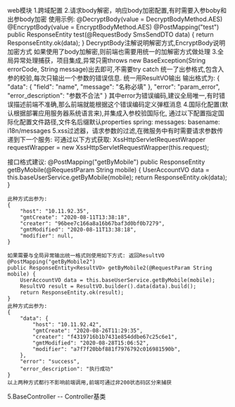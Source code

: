 web模块
1.跨域配置
2.请求body解密，响应body加密配置,有时需要入参boby和出参body加密
	使用示例:
	@DecryptBody(value = DecryptBodyMethod.AES)
	@EncryptBody(value = EncryptBodyMethod.AES)
	@PostMapping("test")
	public ResponseEntity<SmsSendDTO> test(@RequestBody SmsSendDTO data) {
		return ResponseEntity.ok(data);
	}
	DecryptBody注解说明解密方式,EncryptBody说明加密方式
	如果使用了body加解密,则前端也需要用统一的加解密方式做处理
3.全局异常处理捕获，项目集成,异常只需throws new BaseException(String errorCode, String message)出去即可,不需要try catch
	统一了出参格式,包含入参的校验,每次只输出一个参数的错误信息. 统一用ResultVO输出
	输出格式为:
	{
	    "data": {
	        "field": "name",
	        "message": "名称必填"
	    },
	    "error": "param_error",
	    "error_description": "参数不合法"
	}
	其中error为错误编码,建议全局唯一,有时错误描述前端不准确,那么前端就能根据这个错误编码定义弹框消息
4.国际化配置(默认根据部署应用服务器系统语言来),并集成入参校验国际化,
	通过以下配置指定国际化配置文件路径,文件名后缀默认properties
	spring:
		messages:
	    	basename: i18n/messages
5.xss过滤器，请求参数的过滤,在微服务中有时需要请求参数传递到下一个服务:
	可通过以下方式获取:
	XssHttpServletRequestWrapper requestWrapper = new XssHttpServletRequestWrapper(this.request);

接口格式建议:
	@PostMapping("getByMobile")
	public ResponseEntity<UserAccountVO> getByMobile(@RequestParam String mobile) {
		UserAccountVO data = this.baseUserService.getByMobile(mobile);
		return ResponseEntity.ok(data);
	}
	
	此种方式出参为:
	{
	    "host": "10.11.92.35",
	    "gmtCreate": "2020-08-11T13:38:18",
	    "creater": "96bee7c166a8a16b67baf3d0bf0b7279",
	    "gmtModified": "2020-08-11T13:38:18",
	    "modifier": null,
	}
	
	如果需要与全局异常输出统一格式则使用如下方式: 返回ResultVO
	@PostMapping("getByMobile2")
	public ResponseEntity<ResultVO> getByMobile2(@RequestParam String mobile) {
		UserAccountVO data = this.baseUserService.getByMobile(mobile);
		ResultVO result = ResultVO.builder().data(data).build();
		return ResponseEntity.ok(result);
	}
	此种方式出参为:
	{
	    "data": {
	        "host": "10.11.92.42",
	        "gmtCreate": "2020-08-26T11:29:35",
	        "creater": "f4319716b1b7431e854ddbe67c25c6e1",
	        "gmtModified": "2020-08-28T15:06:52",
	        "modifier": "a7f7f20bbf881f7976792c016981590b",
	    },
	    "error": "success",
	    "error_description": "执行成功"
	}
	以上两种方式都行不影响前端调用,前端可通过非200状态码区分来捕获
5.BaseController -- Controller基类
